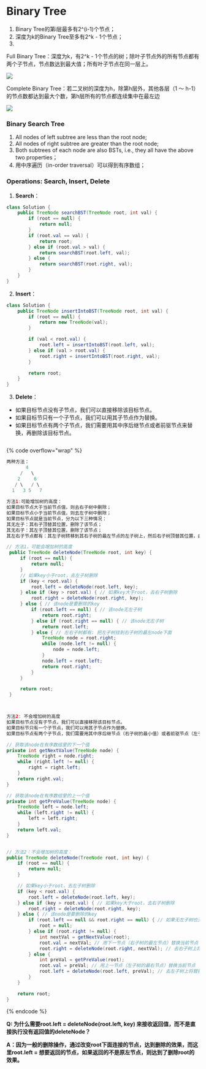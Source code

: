 # Binary Tree

1. Binary Tree的第i层最多有2^(i-1)个节点；
2. 深度为k的Binary Tree至多有2^k - 1个节点；
3.

Full Binary Tree：深度为k，有2^k - 1个节点的树；除叶子节点外的所有节点都有两个子节点，节点数达到最大值；所有叶子节点在同一层上。

![](<../.gitbook/assets/image (64).png>)

Complete Binary Tree：若二叉树的深度为h，除第h层外，其他各层（1 ～ h-1）的节点数都达到最大个数，第h层所有的节点都连续集中在最左边

![](<../.gitbook/assets/image (96).png>)



### Binary Search Tree

1. All nodes of left subtree are less than the root node;
2. All nodes of right subtree are greater than the root node;
3. Both subtrees of each node are also BSTs, i.e., they all have the above two properties；
4. 用中序遍历（in-order traversal）可以得到有序数组；



### Operations: Search, Insert, Delete

1. **Search**：

```java
class Solution {
    public TreeNode searchBST(TreeNode root, int val) {
        if (root == null) {
            return null;
        }
        if (root.val == val) {
            return root;
        } else if (root.val > val) {
            return searchBST(root.left, val);
        } else {
            return searchBST(root.right, val);
        }
    }
}
```

2. **Insert**：

```java
class Solution {
    public TreeNode insertIntoBST(TreeNode root, int val) {
        if (root == null) {
            return new TreeNode(val);
        }

        if (val < root.val) {
            root.left = insertIntoBST(root.left, val);
        } else if (val > root.val) {
            root.right = insertIntoBST(root.right, val);
        }

        return root;
    }
}
```

3. **Delete**：

* 如果目标节点没有子节点，我们可以直接移除该目标节点。
* 如果目标节只有一个子节点，我们可以用其子节点作为替换。
* 如果目标节点有两个子节点，我们需要用其中序后继节点或者前驱节点来替换，再删除该目标节点。

<figure><img src="../.gitbook/assets/image (67).png" alt=""><figcaption></figcaption></figure>

{% code overflow="wrap" %}
```java
两种方法：
       4
     /   \
    2     6
   / \   / \
  1   3 5   7
  
方法1:可能增加树的高度：
如果目标节点大于当前节点值，则去右子树中删除；
如果目标节点小于当前节点值，则去左子树中删除；
如果目标节点就是当前节点，分为以下三种情况：
其无左子：其右子顶替其位置，删除了该节点；
其无右子：其左子顶替其位置，删除了该节点；
其左右子节点都有：其左子树转移到其右子树的最左节点的左子树上，然后右子树顶替其位置，由此删除了该节点。

// 方法1，可能会增加树的高度
 public TreeNode deleteNode(TreeNode root, int key) {
     if (root == null) {
         return null;
     }
     // 如果key小于root，去左子树删除
     if (key < root.val) {
         root.left = deleteNode(root.left, key);
     } else if (key > root.val) { // 如果key大于root，去右子树删除
         root.right = deleteNode(root.right, key);
     } else { // 该node是要删除的key
         if (root.left == null) { // 该node无左子树
             return root.right;
         } else if (root.right == null) { // 该node无左子树
             return root.left;
         } else { // 左右子树都有: 把左子树挂到右子树的最左node下面
             TreeNode node = root.right;
             while (node.left != null) {
                 node = node.left;
             }
             node.left = root.left;
             return root.right;
         }
     }

     return root;
 }



方法2: 不会增加树的高度
如果目标节点没有子节点，我们可以直接移除该目标节点。
如果目标节只有一个子节点，我们可以用其子节点作为替换。
如果目标节点有两个子节点，我们需要用其中序后继节点（右子树的最小值）或者前驱节点（左子树的最大值）来替换（中序遍历BST返回的是有序数组），再删除该目标节点。

// 获取该node在有序数组里的下一个值
private int getNextValue(TreeNode node) {
    TreeNode right = node.right;
    while (right.left != null) {
        right = right.left;
    }
    return right.val;
}

// 获取该node在有序数组里的上一个值
private int getPreValue(TreeNode node) {
    TreeNode left = node.left;
    while (left.right != null) {
        left = left.right;
    }
    return left.val;
}


// 方法2：不会增加树的高度：
public TreeNode deleteNode(TreeNode root, int key) {
    if (root == null) {
        return null;
    }

    // 如果key小于root，去左子树删除
    if (key < root.val) {
        root.left = deleteNode(root.left, key);
    } else if (key > root.val) { // 如果key大于root，去右子树删除
        root.right = deleteNode(root.right, key);
    } else { // 该node是要删除的key
        if (root.left == null && root.right == null) { // 如果无左子树也无右子树，则直接删除当前节点
            root = null;
        } else if (root.right != null) {
            int nextVal = getNextValue(root);
            root.val = nextVal; // 用下一节点（右子树的最左节点）替换当前节点
            root.right = deleteNode(root.right, nextVal); // 去右子树上将替换的节点删除
        } else {
            int preVal = getPreValue(root);
            root.val = preVal; // 用上一节点（左子树的最右节点）替换当前节点
            root.left = deleteNode(root.left, preVal); // 去左子树上将替换的节点删除
        }
    }

    return root;
}

```
{% endcode %}

**Q: 为什么需要root.left = deleteNode(root.left, key) 来接收返回值，而不是直接执行没有返回值的deleteNode？**

**A：因为一般的删除操作，通过改变root下面连接的节点，达到删除的效果，而这里root.left = 想要返回的节点，如果返回的不是原左节点，则达到了删除root的效果。**



<figure><img src="../.gitbook/assets/image (115).png" alt=""><figcaption></figcaption></figure>

